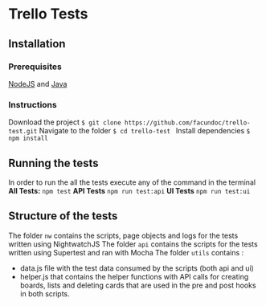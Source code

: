 # Trello Tests


## Installation
### Prerequisites 
[NodeJS](https://nodejs.org/en/download/package-manager/) and [Java](https://www.java.com/en/download/)
### Instructions
Download the project
`$ git clone https://github.com/facundoc/trello-test.git`
Navigate to the folder
`$ cd trello-test `
Install dependencies
`$ npm install`



## Running the tests

In order to run the all the tests execute any of the command in the terminal
**All Tests:**
`npm test`
**API Tests**
`npm run test:api`
**UI Tests**
`npm run test:ui`

## Structure of the tests

The folder `nw` contains the scripts, page objects and logs for the tests written using NightwatchJS
The folder `api` contains the scripts for the tests written using Supertest and ran with Mocha
The folder `utils` contains :

 - data.js file with the test data consumed by the scripts (both api and ui) 
 - helper.js that contains the helper functions with API calls for creating boards, lists and deleting cards that are used in the pre and post hooks in  both scripts.

 